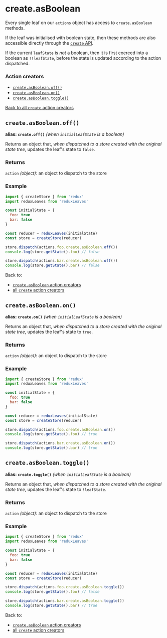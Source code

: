# create.asBoolean

Every single leaf on our `actions` object has access to `create.asBoolean` methods.

If the leaf was initialised with boolean state, then these methods are also accessible directly through the [`create` API](https://github.com/richardcrng/redux-leaves/tree/master/docs/create).

If the current `leafState` is *not* a boolean, then it is first coerced into a boolean as `!!leafState`, before the state is updated according to the action dispatched.

### Action creators
- [`create.asBoolean.off()`](#createasbooleanoff)
- [`create.asBoolean.on()`](#createasbooleanon)
- [`create.asBoolean.toggle()`](#createasbooleantoggle)

[Back to all `create` action creators](https://github.com/richardcrng/redux-leaves/tree/master/docs/create#action-creators)

## `create.asBoolean.off()`
**alias: `create.off()`** *(when `initialLeafState` is a boolean)*

Returns an object that, *when dispatched to a store created with the original state tree*, updates the leaf's state to `false`.

### Returns
`action` *(object)*: an object to dispatch to the store

### Example
```js
import { createStore } from 'redux'
import reduxLeaves from 'reduxLeaves'

const initialState = {
  foo: true
  bar: false
}

const reducer = reduxLeaves(initialState)
const store = createStore(reducer)
```
```js
store.dispatch(actions.foo.create.asBoolean.off())
console.log(store.getState().foo) // false
```
```js
store.dispatch(actions.bar.create.asBoolean.off())
console.log(store.getState().bar) // false
```
Back to:
* [`create.asBoolean` action creators](#action-creators)
* [all `create` action creators](https://github.com/richardcrng/redux-leaves/tree/master/docs/create#action-creators)

## `create.asBoolean.on()`
**alias: `create.on()`** *(when `initialLeafState` is a boolean)*

Returns an object that, *when dispatched to a store created with the original state tree*, updates the leaf's state to `true`.

### Returns
`action` *(object)*: an object to dispatch to the store

### Example
```js
import { createStore } from 'redux'
import reduxLeaves from 'reduxLeaves'

const initialState = {
  foo: true
  bar: false
}

const reducer = reduxLeaves(initialState)
const store = createStore(reducer)
```
```js
store.dispatch(actions.foo.create.asBoolean.on())
console.log(store.getState().foo) // true
```
```js
store.dispatch(actions.bar.create.asBoolean.on())
console.log(store.getState().bar) // true
```

## `create.asBoolean.toggle()`
**alias: `create.toggle()`** *(when `initialLeafState` is a boolean)*

Returns an object that, *when dispatched to a store created with the original state tree*, updates the leaf's state to `!leafState`.

### Returns
`action` *(object)*: an object to dispatch to the store

### Example
```js
import { createStore } from 'redux'
import reduxLeaves from 'reduxLeaves'

const initialState = {
  foo: true
  bar: false
}

const reducer = reduxLeaves(initialState)
const store = createStore(reducer)
```
```js
store.dispatch(actions.foo.create.asBoolean.toggle())
console.log(store.getState().foo) // false
```
```js
store.dispatch(actions.bar.create.asBoolean.toggle())
console.log(store.getState().bar) // true
```
Back to:
* [`create.asBoolean` action creators](#action-creators)
* [all `create` action creators](https://github.com/richardcrng/redux-leaves/tree/master/docs/create#action-creators)